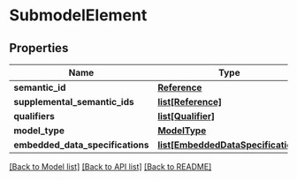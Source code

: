 # SubmodelElement

## Properties
Name | Type | Description | Notes
------------ | ------------- | ------------- | -------------
**semantic_id** | [**Reference**](Reference.md) |  | [optional] 
**supplemental_semantic_ids** | [**list[Reference]**](Reference.md) |  | [optional] 
**qualifiers** | [**list[Qualifier]**](Qualifier.md) |  | [optional] 
**model_type** | [**ModelType**](ModelType.md) |  | 
**embedded_data_specifications** | [**list[EmbeddedDataSpecification]**](EmbeddedDataSpecification.md) |  | [optional] 

[[Back to Model list]](../README.md#documentation-for-models) [[Back to API list]](../README.md#documentation-for-api-endpoints) [[Back to README]](../README.md)

